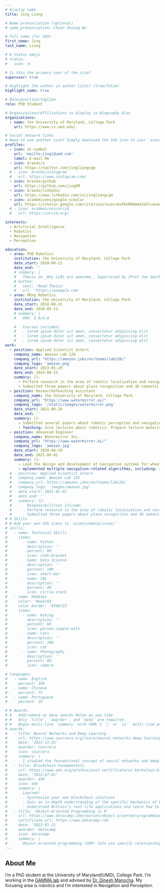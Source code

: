 ```yaml
---
# Display name
title: Jing Liang

# Name pronunciation (optional)
# name_pronunciation: Chien Shiung Wu

# Full name (for SEO)
first_name: Jing
last_name: Liang

# # Status emoji
# status:
#   icon: ☕️

# Is this the primary user of the site?
superuser: true

# Highlight the author in author lists? (true/false)
highlight_name: true

# Role/position/tagline
role: PhD Student

# Organizations/Affiliations to display in Biography blox
organizations:
  - name: the University of Maryland, College Park
    url: https://www.cs.umd.edu/

# Social network links
# Need to use another icon? Simply download the SVG icon to your `assets/media/icons/` folder.
profiles:
  - icon: at-symbol
    url: 'mailto:jingl@umd.com'
    label: E-mail Me
  - icon: brands/x
    url: https://twitter.com/jingliangcgm
  # - icon: brands/instagram
  #   url: https://www.instagram.com/
  - icon: brands/github
    url: https://github.com/jingGM
  - icon: brands/linkedin
    url: https://www.linkedin.com/in/jingliangcgm
  - icon: academicons/google-scholar
    url: https://scholar.google.com/citations?user=AxPEeM0AAAAJ&hl=en&oi=ao
  # - icon: academicons/orcid
  #   url: https://orcid.org/

interests:
  - Artificial Intelligence
  - Robotics
  - Navigation
  - Perception

education:
  - area: PhD Robotics
    institution: the University of Maryland, College Park
    date_start: 2020-08-21
    date_end: ''
    # summary: |
    #   Thesis on _Why LLMs are awesome_. Supervised by [Prof Joe Smith](https://example.com). Presented papers at 5 IEEE conferences with the contributions being published in 2 Springer journals.
    # button:
    #   text: 'Read Thesis'
    #   url: 'https://example.com'
  - area: MEng Robotics
    institution: the University of Maryland, College Park
    date_start: 2018-08-21
    date_end: 2020-05-21
    # summary: |
    #   GPA: 3.8/4.0

    #   Courses included:
    #   - lorem ipsum dolor sit amet, consectetur adipiscing elit
    #   - lorem ipsum dolor sit amet, consectetur adipiscing elit
    #   - lorem ipsum dolor sit amet, consectetur adipiscing elit
work:
  - position: Applied Scientist Intern
    company_name: Amazon Lab 126
    company_url: "https://amazon.jobs/en/teams/lab126/"
    company_logo: 'amazon.png'
    date_start: 2023-05-29
    date_end: 2024-08-25
    summary: |1-
      - Perform research in the area of robotic localization and navigation;
      - Submitted three papers about place recognition and 3D semantic scene understanding to IROS 2024, RA-L and ICRA 2025, respectively.
  - position: Research&Teaching Assistant
    company_name: the University of Maryland, College Park
    company_url: "https://www.watermirror.ai/"
    company_logo: '/static/images/watermirror.png'
    date_start: 2021-08-29
    date_end: ''
    summary: |1-
      - Submitted several papers about robotic perception and navigation to ICRA, IROS, and RA-L;
      - Teaching: Give lectures about robotics; Prepare lecture materials, exams and assignments;
  - position: Advanced Engineer
    company_name: Watermirror Inc.
    company_url: "https://www.watermirror.ai/"
    company_logo: 'amazon.jpg'
    date_start: 2020-04-29
    date_end: 2021-06-01
    summary: |1-
      - Lead the design and development of navigation systems for wheeled robots;
      - mplemented multiple navigation-related algorithms, including: reinforcement-learning-based collision avoidance, Lidar-based SLAM algorithms, MPC-based control algorithms.
  # - position: Applied Scientist Intern
  #   company_name: Amazon Lab 126
  #   company_url: https://amazon.jobs/en/teams/lab126/
  #   company_logo: 'images/amazon.jpg'
  #   date_start: 2021-01-01
  #   date_end: ''
  #   summary: |2-
  #       Responsibilities inlcude:
  #     - Perform research in the area of robotic localization and navigation
  #     - Submitted three papers about place recognition and 3D semantic scene understanding to IROS 2024, RA-L and ICRA 2025, respectively.
# # Skills
# # Add your own SVG icons to `assets/media/icons/`
# skills:
#   - name: Technical Skills
#     items:
#       - name: Python
#         description: ''
#         percent: 80
#         icon: code-bracket
#       - name: Data Science
#         description: ''
#         percent: 100
#         icon: chart-bar
#       - name: SQL
#         description: ''
#         percent: 40
#         icon: circle-stack
#   - name: Hobbies
#     color: '#eeac02'
#     color_border: '#f0bf23'
#     items:
#       - name: Hiking
#         description: ''
#         percent: 60
#         icon: person-simple-walk
#       - name: Cats
#         description: ''
#         percent: 100
#         icon: cat
#       - name: Photography
#         description: ''
#         percent: 80
#         icon: camera

# languages:
#   - name: English
#     percent: 100
#   - name: Chinese
#     percent: 75
#   - name: Portuguese
#     percent: 25

# # Awards.
# #   Add/remove as many awards below as you like.
# #   Only `title`, `awarder`, and `date` are required.
# #   Begin multi-line `summary` with YAML's `|` or `|2-` multi-line prefix and indent 2 spaces below.
# awards:
#   - title: Neural Networks and Deep Learning
#     url: https://www.coursera.org/learn/neural-networks-deep-learning
#     date: '2023-11-25'
#     awarder: Coursera
#     icon: coursera
#     summary: |
#       I studied the foundational concept of neural networks and deep learning. By the end, I was familiar with the significant technological trends driving the rise of deep learning; build, train, and apply fully connected deep neural networks; implement efficient (vectorized) neural networks; identify key parameters in a neural network’s architecture; and apply deep learning to your own applications.
#   - title: Blockchain Fundamentals
#     url: https://www.edx.org/professional-certificate/uc-berkeleyx-blockchain-fundamentals
#     date: '2023-07-01'
#     awarder: edX
#     icon: edx
#     summary: |
#       Learned:
#       - Synthesize your own blockchain solutions
#       - Gain an in-depth understanding of the specific mechanics of Bitcoin
#       - Understand Bitcoin’s real-life applications and learn how to attack and destroy Bitcoin, Ethereum, smart contracts and Dapps, and alternatives to Bitcoin’s Proof-of-Work consensus algorithm
#   - title: 'Object-Oriented Programming in R'
#     url: https://www.datacamp.com/courses/object-oriented-programming-with-s3-and-r6-in-r
#     certificate_url: https://www.datacamp.com
#     date: '2023-01-21'
#     awarder: datacamp
#     icon: datacamp
#     summary: |
#       Object-oriented programming (OOP) lets you specify relationships between functions and the objects that they can act on, helping you manage complexity in your code. This is an intermediate level course, providing an introduction to OOP, using the S3 and R6 systems. S3 is a great day-to-day R programming tool that simplifies some of the functions that you write. R6 is especially useful for industry-specific analyses, working with web APIs, and building GUIs.
---
```


## About Me

I’m a PhD student at the University of Maryland(UMD), College Park. I’m working in the [GAMMA lab](https://gamma.umd.edu/) and advised by [Dr. Dinesh Manocha](https://www.cs.umd.edu/people/dmanocha). My focusing area is robotics and I’m interested in Navigation and Perception.